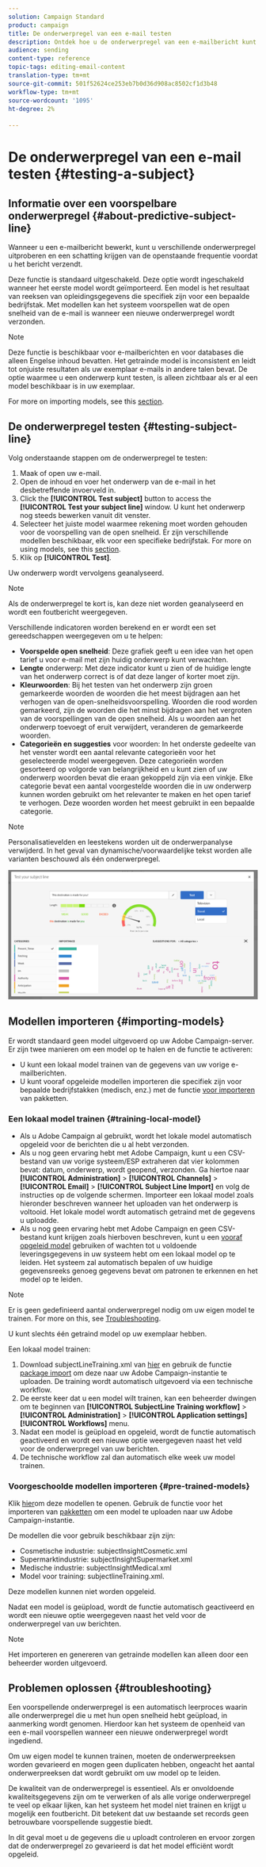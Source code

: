 ```yaml
---
solution: Campaign Standard
product: campaign
title: De onderwerpregel van een e-mail testen
description: Ontdek hoe u de onderwerpregel van een e-mailbericht kunt definiëren in de e-mailontwerper.
audience: sending
content-type: reference
topic-tags: editing-email-content
translation-type: tm+mt
source-git-commit: 501f52624ce253eb7b0d36d908ac8502cf1d3b48
workflow-type: tm+mt
source-wordcount: '1095'
ht-degree: 2%

---
```


# De onderwerpregel van een e-mail testen {#testing-a-subject}


## Informatie over een voorspelbare onderwerpregel {#about-predictive-subject-line}

Wanneer u een e-mailbericht bewerkt, kunt u verschillende onderwerpregel uitproberen en een schatting krijgen van de openstaande frequentie voordat u het bericht verzendt.

Deze functie is standaard uitgeschakeld. Deze optie wordt ingeschakeld wanneer het eerste model wordt geïmporteerd. Een model is het resultaat van reeksen van opleidingsgegevens die specifiek zijn voor een bepaalde bedrijfstak. Met modellen kan het systeem voorspellen wat de open snelheid van de e-mail is wanneer een nieuwe onderwerpregel wordt verzonden.

>[!NOTE]
>
>Deze functie is beschikbaar voor e-mailberichten en voor databases die alleen Engelse inhoud bevatten. Het getrainde model is inconsistent en leidt tot onjuiste resultaten als uw exemplaar e-mails in andere talen bevat. De optie waarmee u een onderwerp kunt testen, is alleen zichtbaar als er al een model beschikbaar is in uw exemplaar.

For more on importing models, see this [section](#importing-models).

## De onderwerpregel testen {#testing-subject-line}

Volg onderstaande stappen om de onderwerpregel te testen:

1. Maak of open uw e-mail.
1. Open de inhoud en voer het onderwerp van de e-mail in het desbetreffende invoerveld in.
1. Click the **[!UICONTROL Test subject]** button to access the **[!UICONTROL Test your subject line]** window. U kunt het onderwerp nog steeds bewerken vanuit dit venster.
1. Selecteer het juiste model waarmee rekening moet worden gehouden voor de voorspelling van de open snelheid. Er zijn verschillende modellen beschikbaar, elk voor een specifieke bedrijfstak. For more on using models, see this [section](#importing-models).
1. Klik op **[!UICONTROL Test]**.

Uw onderwerp wordt vervolgens geanalyseerd.

>[!NOTE]
>
>Als de onderwerpregel te kort is, kan deze niet worden geanalyseerd en wordt een foutbericht weergegeven.

Verschillende indicatoren worden berekend en er wordt een set gereedschappen weergegeven om u te helpen:

* **Voorspelde open snelheid**: Deze grafiek geeft u een idee van het open tarief u voor e-mail met zijn huidig onderwerp kunt verwachten.
* **Lengte** onderwerp: Met deze indicator kunt u zien of de huidige lengte van het onderwerp correct is of dat deze langer of korter moet zijn.
* **Kleurwoorden**: Bij het testen van het onderwerp zijn groen gemarkeerde woorden de woorden die het meest bijdragen aan het verhogen van de open-snelheidsvoorspelling. Woorden die rood worden gemarkeerd, zijn de woorden die het minst bijdragen aan het vergroten van de voorspellingen van de open snelheid. Als u woorden aan het onderwerp toevoegt of eruit verwijdert, veranderen de gemarkeerde woorden.
* **Categorieën en suggesties** voor woorden: In het onderste gedeelte van het venster wordt een aantal relevante categorieën voor het geselecteerde model weergegeven. Deze categorieën worden gesorteerd op volgorde van belangrijkheid en u kunt zien of uw onderwerp woorden bevat die eraan gekoppeld zijn via een vinkje. Elke categorie bevat een aantal voorgestelde woorden die in uw onderwerp kunnen worden gebruikt om het relevanter te maken en het open tarief te verhogen. Deze woorden worden het meest gebruikt in een bepaalde categorie.

>[!NOTE]
>
>Personalisatievelden en leestekens worden uit de onderwerpanalyse verwijderd. In het geval van dynamische/voorwaardelijke tekst worden alle varianten beschouwd als één onderwerpregel.

![](assets/predictive_subject_line_example.png)

## Modellen importeren {#importing-models}

Er wordt standaard geen model uitgevoerd op uw Adobe Campaign-server. Er zijn twee manieren om een model op te halen en de functie te activeren:

* U kunt een lokaal model trainen van de gegevens van uw vorige e-mailberichten.
* U kunt vooraf opgeleide modellen importeren die specifiek zijn voor bepaalde bedrijfstakken (medisch, enz.) met de functie [voor importeren](../../automating/using/managing-packages.md) van pakketten.

### Een lokaal model trainen {#training-local-model}

* Als u Adobe Campaign al gebruikt, wordt het lokale model automatisch opgeleid voor de berichten die u al hebt verzonden.
* Als u nog geen ervaring hebt met Adobe Campaign, kunt u een CSV-bestand van uw vorige systeem/ESP extraheren dat vier kolommen bevat: datum, onderwerp, wordt geopend, verzonden. Ga hiertoe naar **[!UICONTROL Administration]** > **[!UICONTROL Channels]** > **[!UICONTROL Email]** > **[!UICONTROL Subject Line Import]** en volg de instructies op de volgende schermen. Importeer een lokaal model zoals hieronder beschreven wanneer het uploaden van het onderwerp is voltooid. Het lokale model wordt automatisch getraind met de gegevens u uploadde.
* Als u nog geen ervaring hebt met Adobe Campaign en geen CSV-bestand kunt krijgen zoals hierboven beschreven, kunt u een [vooraf opgeleid model](#pre-trained-models) gebruiken of wachten tot u voldoende leveringsgegevens in uw systeem hebt om een lokaal model op te leiden. Het systeem zal automatisch bepalen of uw huidige gegevensreeks genoeg gegevens bevat om patronen te erkennen en het model op te leiden.

>[!NOTE]
>
>Er is geen gedefinieerd aantal onderwerpregel nodig om uw eigen model te trainen. For more on this, see [Troubleshooting](#troubleshooting).
>
>U kunt slechts één getraind model op uw exemplaar hebben.

Een lokaal model trainen:
1. Download subjectLineTraining.xml van [hier](https://experience.adobe.com/#/downloads/content/software-distribution/en/campaign.html) en gebruik de functie [package import](../../automating/using/managing-packages.md) om deze naar uw Adobe Campaign-instantie te uploaden. De training wordt automatisch uitgevoerd via een technische workflow.
1. De eerste keer dat u een model wilt trainen, kan een beheerder dwingen om te beginnen van **[!UICONTROL SubjectLine Training workflow]** > **[!UICONTROL Administration]** > **[!UICONTROL Application settings]** **[!UICONTROL Workflows]** menu.
1. Nadat een model is geüpload en opgeleid, wordt de functie automatisch geactiveerd en wordt een nieuwe optie weergegeven naast het veld voor de onderwerpregel van uw berichten.
1. De technische workflow zal dan automatisch elke week uw model trainen.

### Voorgeschoolde modellen importeren {#pre-trained-models}

Klik [hier](https://experience.adobe.com/#/downloads/content/software-distribution/en/campaign.html)om deze modellen te openen. Gebruik de functie voor het importeren van [pakketten](../../automating/using/managing-packages.md) om een model te uploaden naar uw Adobe Campaign-instantie.

De modellen die voor gebruik beschikbaar zijn zijn:

* Cosmetische industrie: subjectInsightCosmetic.xml
* Supermarktindustrie: subjectInsightSupermarket.xml
* Medische industrie: subjectInsightMedical.xml
* Model voor training: subjectlineTraining.xml.

Deze modellen kunnen niet worden opgeleid.

Nadat een model is geüpload, wordt de functie automatisch geactiveerd en wordt een nieuwe optie weergegeven naast het veld voor de onderwerpregel van uw berichten.

>[!NOTE]
>
>Het importeren en genereren van getrainde modellen kan alleen door een beheerder worden uitgevoerd.

## Problemen oplossen {#troubleshooting}

Een voorspellende onderwerpregel is een automatisch leerproces waarin alle onderwerpregel die u met hun open snelheid hebt geüpload, in aanmerking wordt genomen. Hierdoor kan het systeem de openheid van een e-mail voorspellen wanneer een nieuwe onderwerpregel wordt ingediend.

Om uw eigen model te kunnen trainen, moeten de onderwerpreeksen worden gevarieerd en mogen geen duplicaten hebben, ongeacht het aantal onderwerpreeksen dat wordt gebruikt om uw model op te leiden.

De kwaliteit van de onderwerpregel is essentieel. Als er onvoldoende kwaliteitsgegevens zijn om te verwerken of als alle vorige onderwerpregel te veel op elkaar lijken, kan het systeem het model niet trainen en krijgt u mogelijk een foutbericht. Dit betekent dat uw bestaande set records geen betrouwbare voorspellende suggestie biedt.

In dit geval moet u de gegevens die u uploadt controleren en ervoor zorgen dat de onderwerpregel zo gevarieerd is dat het model efficiënt wordt opgeleid.

<!--Some clients have reported this issue: I have had the subject line training workflow running for about a year now.  It has trained on 883 records and I am still seeing the message "The existing dataset is not enough to generate a model."  I do get an error in the workflow every time it runs "XML-110009 Unable to find the element 'runwf' of path '/' (document with schema 'serverConf')".

For this, campaign takes the subject line as training data and tries to come up with significant enough model to predict open rate with 95% confidence.

The 400 subject line number is mention with at least and is only indicative, model generation will also depend on quality of these lines.

It may happen that even 10k subject lines don't lead to model generation if they are too similar.

It means that it can be case that you don't have enough subject lines to generate the model and it is giving this error.

If you are getting an error/warning message, it means that your existing set of records is not enough for the predictive subject module to give a high confidence suggestion.

Adobe recommends reviewing the data you are uploading as the similarity of the subject lines might be the issue.-->
